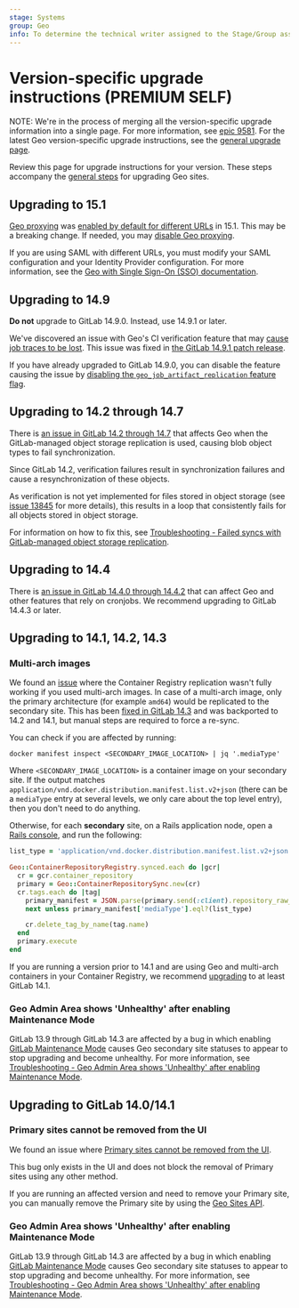 ```yaml
---
stage: Systems
group: Geo
info: To determine the technical writer assigned to the Stage/Group associated with this page, see https://about.gitlab.com/handbook/product/ux/technical-writing/#assignments
---
```


# Version-specific upgrade instructions **(PREMIUM SELF)**

NOTE:
We're in the process of merging all the version-specific upgrade information
into a single page. For more information,
see [epic 9581](https://gitlab.com/groups/gitlab-org/-/epics/9581).
For the latest Geo version-specific upgrade instructions,
see the [general upgrade page](../../../update/index.md).

Review this page for upgrade instructions for your version. These steps
accompany the [general steps](upgrading_the_geo_sites.md#general-upgrade-steps)
for upgrading Geo sites.

## Upgrading to 15.1

[Geo proxying](../secondary_proxy/index.md) was [enabled by default for different URLs](https://gitlab.com/gitlab-org/gitlab/-/issues/346112) in 15.1. This may be a breaking change. If needed, you may [disable Geo proxying](../secondary_proxy/index.md#disable-geo-proxying).

If you are using SAML with different URLs, you must modify your SAML configuration and your Identity Provider configuration. For more information, see the [Geo with Single Sign-On (SSO) documentation](single_sign_on.md).

## Upgrading to 14.9

**Do not** upgrade to GitLab 14.9.0. Instead, use 14.9.1 or later.

We've discovered an issue with Geo's CI verification feature that may [cause job traces to be lost](https://gitlab.com/gitlab-com/gl-infra/production/-/issues/6664). This issue was fixed in [the GitLab 14.9.1 patch release](https://about.gitlab.com/releases/2022/03/23/gitlab-14-9-1-released/).

If you have already upgraded to GitLab 14.9.0, you can disable the feature causing the issue by [disabling the `geo_job_artifact_replication` feature flag](../../feature_flags.md#how-to-enable-and-disable-features-behind-flags).

## Upgrading to 14.2 through 14.7

There is [an issue in GitLab 14.2 through 14.7](https://gitlab.com/gitlab-org/gitlab/-/issues/299819#note_822629467)
that affects Geo when the GitLab-managed object storage replication is used, causing blob object types to fail synchronization.

Since GitLab 14.2, verification failures result in synchronization failures and cause
a resynchronization of these objects.

As verification is not yet implemented for files stored in object storage (see
[issue 13845](https://gitlab.com/gitlab-org/gitlab/-/issues/13845) for more details), this
results in a loop that consistently fails for all objects stored in object storage.

For information on how to fix this, see
[Troubleshooting - Failed syncs with GitLab-managed object storage replication](troubleshooting.md#failed-syncs-with-gitlab-managed-object-storage-replication).

## Upgrading to 14.4

There is [an issue in GitLab 14.4.0 through 14.4.2](../../../update/index.md#1440) that can affect Geo and other features that rely on cronjobs. We recommend upgrading to GitLab 14.4.3 or later.

## Upgrading to 14.1, 14.2, 14.3

### Multi-arch images

We found an [issue](https://gitlab.com/gitlab-org/gitlab/-/issues/336013) where the Container Registry replication wasn't fully working if you used multi-arch images. In case of a multi-arch image, only the primary architecture (for example `amd64`) would be replicated to the secondary site. This has been [fixed in GitLab 14.3](https://gitlab.com/gitlab-org/gitlab/-/merge_requests/67624) and was backported to 14.2 and 14.1, but manual steps are required to force a re-sync.

You can check if you are affected by running:

```shell
docker manifest inspect <SECONDARY_IMAGE_LOCATION> | jq '.mediaType'
```

Where `<SECONDARY_IMAGE_LOCATION>` is a container image on your secondary site.
If the output matches `application/vnd.docker.distribution.manifest.list.v2+json`
(there can be a `mediaType` entry at several levels, we only care about the top level entry),
then you don't need to do anything.

Otherwise, for each **secondary** site, on a Rails application node, open a [Rails console](../../operations/rails_console.md), and run the following:

 ```ruby
 list_type = 'application/vnd.docker.distribution.manifest.list.v2+json'

 Geo::ContainerRepositoryRegistry.synced.each do |gcr|
   cr = gcr.container_repository
   primary = Geo::ContainerRepositorySync.new(cr)
   cr.tags.each do |tag|
     primary_manifest = JSON.parse(primary.send(:client).repository_raw_manifest(cr.path, tag.name))
     next unless primary_manifest['mediaType'].eql?(list_type)

     cr.delete_tag_by_name(tag.name)
   end
   primary.execute
 end
 ```

If you are running a version prior to 14.1 and are using Geo and multi-arch containers in your Container Registry, we recommend [upgrading](upgrading_the_geo_sites.md) to at least GitLab 14.1.

### Geo Admin Area shows 'Unhealthy' after enabling Maintenance Mode

GitLab 13.9 through GitLab 14.3 are affected by a bug in which enabling [GitLab Maintenance Mode](../../maintenance_mode/index.md) causes Geo secondary site statuses to appear to stop upgrading and become unhealthy. For more information, see [Troubleshooting - Geo Admin Area shows 'Unhealthy' after enabling Maintenance Mode](troubleshooting.md#geo-admin-area-shows-unhealthy-after-enabling-maintenance-mode).

## Upgrading to GitLab 14.0/14.1

### Primary sites cannot be removed from the UI

We found an issue where [Primary sites cannot be removed from the UI](https://gitlab.com/gitlab-org/gitlab/-/issues/338231).

This bug only exists in the UI and does not block the removal of Primary sites using any other method.

If you are running an affected version and need to remove your Primary site, you can manually remove the Primary site by using the [Geo Sites API](../../../api/geo_nodes.md#delete-a-geo-node).

### Geo Admin Area shows 'Unhealthy' after enabling Maintenance Mode

GitLab 13.9 through GitLab 14.3 are affected by a bug in which enabling [GitLab Maintenance Mode](../../maintenance_mode/index.md) causes Geo secondary site statuses to appear to stop upgrading and become unhealthy. For more information, see [Troubleshooting - Geo Admin Area shows 'Unhealthy' after enabling Maintenance Mode](troubleshooting.md#geo-admin-area-shows-unhealthy-after-enabling-maintenance-mode).
